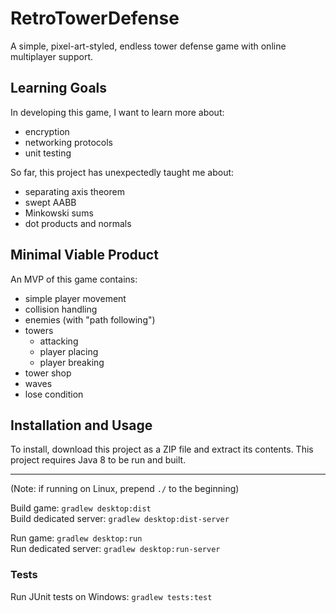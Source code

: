 # RetroTowerDefense

A simple, pixel-art-styled, endless tower defense game with online multiplayer support.

## Learning Goals

In developing this game, I want to learn more about:
- encryption
- networking protocols
- unit testing

So far, this project has unexpectedly taught me about:
- separating axis theorem
- swept AABB
- Minkowski sums
- dot products and normals

## Minimal Viable Product

An MVP of this game contains:
- simple player movement
- collision handling
- enemies (with "path following")
- towers
    - attacking
    - player placing
    - player breaking
- tower shop
- waves
- lose condition

## Installation and Usage

To install, download this project as a ZIP file and extract its contents. 
This project requires Java 8 to be run and built.

<hr>

(Note: if running on Linux, prepend ``./`` to the beginning)

Build game: ``gradlew desktop:dist`` <br>
Build dedicated server: ``gradlew desktop:dist-server`` <br>

Run game: ``gradlew desktop:run`` <br>
Run dedicated server: ``gradlew desktop:run-server`` <br>

### Tests

Run JUnit tests on Windows: ``gradlew tests:test`` <br>

